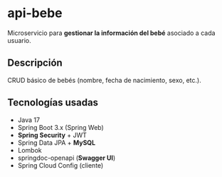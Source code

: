 # api-bebe

Microservicio para **gestionar la información del bebé** asociado a cada usuario.

## Descripción
CRUD básico de bebés (nombre, fecha de nacimiento, sexo, etc.).

## Tecnologías usadas
- Java 17
- Spring Boot 3.x (Spring Web)
- **Spring Security** + JWT
- Spring Data JPA + **MySQL**
- Lombok
- springdoc-openapi (**Swagger UI**)
- Spring Cloud Config (cliente)
